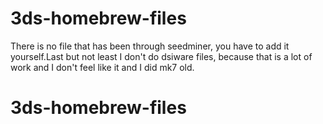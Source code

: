 # 3ds-homebrew-files

There is no file that has been through seedminer, you have to add it yourself.Last but not least I don't do dsiware files, because that is a lot of work and I don't feel like it and I did mk7 old.

# 3ds-homebrew-files
